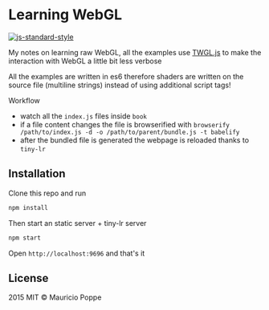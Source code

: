 # Learning WebGL

[![js-standard-style](https://cdn.rawgit.com/feross/standard/master/badge.svg)](https://github.com/feross/standard)

My notes on learning raw WebGL, all the examples use [TWGL.js](http://twgljs.org/) to make the interaction with WebGL a little bit less verbose 

All the examples are written in es6 therefore shaders are written on the source file (multiline strings) instead of using additional script tags!

Workflow

- watch all the `index.js` files inside `book`
- if a file content changes the file is browserified with `browserify /path/to/index.js -d -o /path/to/parent/bundle.js -t babelify`
- after the bundled file is generated the webpage is reloaded thanks to `tiny-lr`

## Installation

Clone this repo and run

```sh
npm install
```

Then start an static server + tiny-lr server

```sh
npm start
```

Open `http://localhost:9696` and that's it

## License

2015 MIT © Mauricio Poppe
